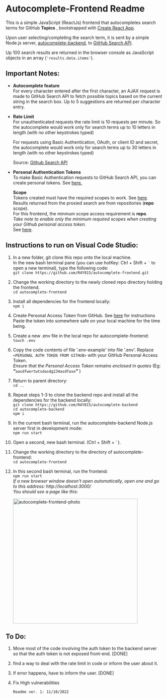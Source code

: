 # Autocomplete-Frontend Readme

This is a simple JavaScript (ReactJs) frontend that autocompletes search terms for GitHub **Topics** , bootstrapped with [Create React App](https://github.com/facebook/create-react-app).<br>

Upon user selecting/completing the search term, it is sent by a simple Node.js server, [autocomplete-backend](https://github.com/R4Y815/autocomplete-backend), to [GitHub Search API](https://docs.github.com/en/rest/search).


Up 100 search results are returned in the browser console as JavaScript objects in an array (`'results.data.items'`).



## **Important Notes:** <br>
   -  **Autocomplete feature** <br>
       For every character entered after the first character, 
       an AJAX request is made to GitHub Search API to fetch 
       possible topics based on the current string in the search box. 
       Up to 5 suggestions are returned per character entry.
      
   - **Rate Limit**<br>
      For unauthenticated requests the rate limit is 
      10 requests per minute. So the autocomplete
      would work only for search terms up to 10 letters
      in length (with no other keystrokes typed) <br>

      For requests using Basic Authentication, OAuth, 
      or client ID and secret, the autocomplete would work only for search terms up to 30 letters
      in length (with no other keystrokes typed) <br>

      Source: [Github Search API](https://docs.github.com/en/rest/search#rate-limit) <br>

   - **Personal Authentication Tokens**<br>
      To make Basic Authentication requests to GitHub Search API, you can create personal tokens. See [here.](https://docs.github.com/en/authentication/keeping-your-account-and-data-secure/creating-a-personal-access-token) <br>


      **Scope**<br>
      Tokens created must have the required scopes to work. See [here](https://docs.github.com/en/rest/search#access-errors-or-missing-search-results). <br>
      Results returned from the proxied search are from repositories (**repo** scope).<br>
      For this frontend, the minmum scope access requirement is **repo**. <br>
      *Take note to enable only the minimum required scopes when creating your Github personal access token.* <br>
      See [here](https://docs.github.com/en/rest/guides/getting-started-with-the-rest-api#about-tokens).
        

  

## **Instructions to run on Visual Code Studio:**
   1. In a new folder, git clone this repo onto the local machine.  <br>
      In the new bash terminal pane (you can use hotKey: Ctrl + Shift + `` ` `` to open a new terminal), type the following code:<br>
        `git clone https://github.com/R4Y815/autocomplete-frontend.git`

   2. Change the working directory to the newly cloned repo directory holding the frontend. <br>
        `cd autocomplete-frontend`
   3. Install all dependencies for the frontend locally:<br>
        `npm i`
   4. Create Personal Access Token from GitHub. See [here](https://docs.github.com/en/authentication/keeping-your-account-and-data-secure/creating-a-personal-access-token) for instructions <br> 
   Paste the token into somewhere safe on your local machine for the time being.<br>

   5. Create a new .env file in the local repo for autocomplete-frontend: <br>
        `touch .env`<br>
   6. Copy the code contents of  file '.env-example' into file '.env'. Replace ``<PERSONAL AUTH TOKEN FROM GITHUB>`` with your GitHub Personal Access Token. <br>
      *Ensure that the Personal Access Token remains enclosed in quotes* (Eg: ***"***``aasdfwertwtsdasdg234asdfase``***"*** )

   7. Return to parent directory:<br>
        `cd ..` 
   8. Repeat steps 1-3 to clone the backend repo and install all the dependencies for the backend locally: <br>
        `git clone https://github.com/R4Y815/autocomplete-backend` <br>
        `cd autocomplete-backend` <br>
        `npm i`<br>

   9. In the current bash terminal, run the autocomplete-backend Node.js server first in development mode: <br>
        `npm run start`
   10. Open a second, new bash terminal. (Ctrl + Shift + `` ` ``). <br>
   11. Change the working directory to the directory of autocomplete-frontend:<br>
        `cd autocomplete-frontend`
   12. In this second bash terminal, run the frontend: <br>
        `npm run start`<br>
        *If a new browser window doesn't open automatically, open one and go to this address: http://localhost:3000/* <br>
        *You should see a page like this:* <br>


         <image src ="https://lh3.googleusercontent.com/xQksKvRKxnM0wurF5TaahN-GwJrnuudnCZ6-t0olh6r9s1X_Z7j3DEQiugioNZpKYEuR55mdZy3mGQ-37IAnMLQCgG2bSZdGDemVNyEIHLNI0sLVbbxAG2AU4zNf1ANAFr3FNB8AFA=w600-h315-p-k" alt="autocomplete-frontend-photo" width="400"/> <br>


## **To Do:**
   1. Move most of the code involving the auth token to the backend server so that the auth token is not exposed front-end. [DONE]
   2. find a way to deal with the rate limit in code or inform the user about it. 
   3. If error happens, have to inform the user. [DONE]
   4. Fix High vulnerabilities

          Readme ver. 1: 11/10/2022



